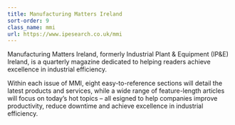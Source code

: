 ```yaml
---
title: Manufacturing Matters Ireland
sort-order: 9
class_name: mmi
url: https://www.ipesearch.co.uk/mmi
---
```

Manufacturing Matters Ireland, formerly Industrial Plant & Equipment (IP&E) Ireland, is a quarterly magazine dedicated to helping readers achieve excellence in industrial efficiency.

Within each issue of MMI, eight easy-to-reference sections will detail the latest products and services, while a wide range of feature-length articles will focus on today’s hot topics – all esigned to help companies improve productivity, reduce downtime and achieve excellence in industrial efficiency.
